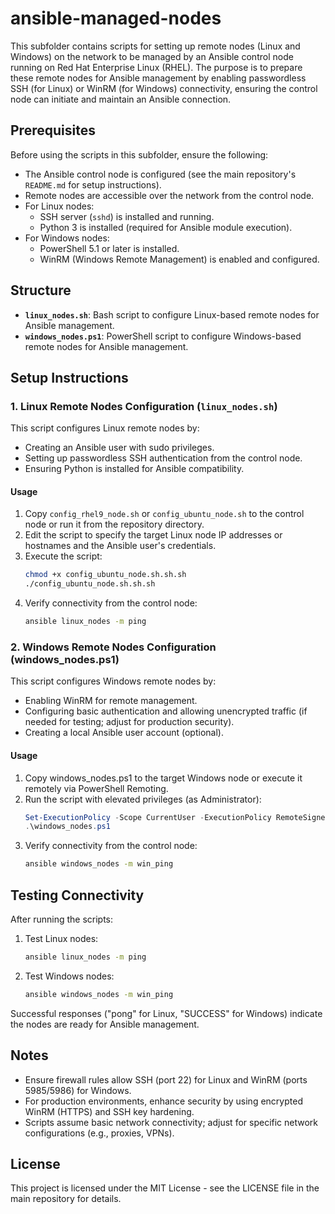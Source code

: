 # ansible-managed-nodes

This subfolder contains scripts for setting up remote nodes (Linux and Windows) on the network to be managed by an Ansible control node running on Red Hat Enterprise Linux (RHEL). The purpose is to prepare these remote nodes for Ansible management by enabling passwordless SSH (for Linux) or WinRM (for Windows) connectivity, ensuring the control node can initiate and maintain an Ansible connection.

## Prerequisites

Before using the scripts in this subfolder, ensure the following:

- The Ansible control node is configured (see the main repository's `README.md` for setup instructions).
- Remote nodes are accessible over the network from the control node.
- For Linux nodes:
  - SSH server (`sshd`) is installed and running.
  - Python 3 is installed (required for Ansible module execution).
- For Windows nodes:
  - PowerShell 5.1 or later is installed.
  - WinRM (Windows Remote Management) is enabled and configured.

## Structure

- **`linux_nodes.sh`**: Bash script to configure Linux-based remote nodes for Ansible management.
- **`windows_nodes.ps1`**: PowerShell script to configure Windows-based remote nodes for Ansible management.

## Setup Instructions

### 1. Linux Remote Nodes Configuration (`linux_nodes.sh`)

This script configures Linux remote nodes by:
- Creating an Ansible user with sudo privileges.
- Setting up passwordless SSH authentication from the control node.
- Ensuring Python is installed for Ansible compatibility.

#### Usage
1. Copy `config_rhel9_node.sh` or `config_ubuntu_node.sh` to the control node or run it from the repository directory.
2. Edit the script to specify the target Linux node IP addresses or hostnames and the Ansible user's credentials.
3. Execute the script:
   ```bash
   chmod +x config_ubuntu_node.sh.sh.sh
   ./config_ubuntu_node.sh.sh.sh
   ```
4. Verify connectivity from the control node:
    ```bash
    ansible linux_nodes -m ping
    ```

### 2. Windows Remote Nodes Configuration (windows_nodes.ps1)

This script configures Windows remote nodes by:
- Enabling WinRM for remote management.
- Configuring basic authentication and allowing unencrypted traffic (if needed for testing; adjust for production security).
- Creating a local Ansible user account (optional).

#### Usage
1. Copy windows_nodes.ps1 to the target Windows node or execute it remotely via PowerShell Remoting.
2. Run the script with elevated privileges (as Administrator):
   ```powershell
   Set-ExecutionPolicy -Scope CurrentUser -ExecutionPolicy RemoteSigned
   .\windows_nodes.ps1
    ```
3. Verify connectivity from the control node:
   ```bash
   ansible windows_nodes -m win_ping
   ```

## Testing Connectivity
After running the scripts:
1. Test Linux nodes:
   ```bash
   ansible linux_nodes -m ping
   ```
2. Test Windows nodes:
   ```bash
   ansible windows_nodes -m win_ping
   ```
Successful responses ("pong" for Linux, "SUCCESS" for Windows) indicate the nodes are ready for Ansible management.

## Notes

- Ensure firewall rules allow SSH (port 22) for Linux and WinRM (ports 5985/5986) for Windows.
- For production environments, enhance security by using encrypted WinRM (HTTPS) and SSH key hardening.
- Scripts assume basic network connectivity; adjust for specific network configurations (e.g., proxies, VPNs).

## License
This project is licensed under the MIT License - see the LICENSE file in the main repository for details.



